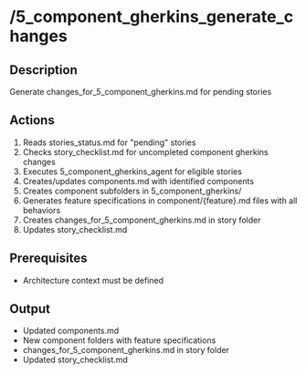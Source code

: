 # /5_component_gherkins_generate_changes

## Description
Generate changes_for_5_component_gherkins.md for pending stories

## Actions
1. Reads stories_status.md for "pending" stories
2. Checks story_checklist.md for uncompleted component gherkins changes
3. Executes 5_component_gherkins_agent for eligible stories
4. Creates/updates components.md with identified components
5. Creates component subfolders in 5_component_gherkins/
6. Generates feature specifications in component/{feature}.md files with all behaviors
7. Creates changes_for_5_component_gherkins.md in story folder
8. Updates story_checklist.md

## Prerequisites
- Architecture context must be defined

## Output
- Updated components.md
- New component folders with feature specifications
- changes_for_5_component_gherkins.md in story folder
- Updated story_checklist.md